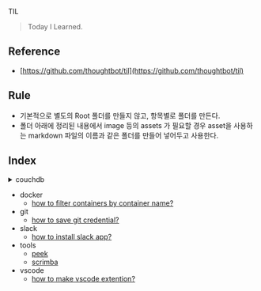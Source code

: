 TIL

> Today I Learned.

## Reference

- [https://github.com/thoughtbot/til](https://github.com/thoughtbot/til)

## Rule

- 기본적으로 별도의 Root 폴더를 만들지 않고, 항목별로 폴더를 만든다.
- 폴더 아래에 정리된 내용에서 image 등의 assets 가 필요할 경우 asset을 사용하는 markdown 파일의 이름과 같은 폴더를 만들어 넣어두고 사용한다.

## Index

<details>
    <summary>couchdb</summary>
    ### Test
	[how to use selector?](./couchDB/how-to-use-selector.md)
</details>

- docker
  - [how to filter containers by container name?](./docker/how-to-filter-by-container-name.md)
- git
  - [how to save git credential?](./git/how-to-save-credential.md)
- slack
  - [how to install slack app?](./slack/how-to-install-app.md)
- tools
  - [peek](./tools/peek.md)
  - [scrimba](./tools/scrimba.md)
- vscode
  - [how to make vscode extention?](./vscode/how-to-make-extention.md)

